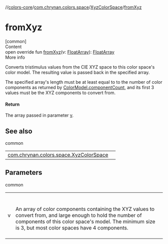 //[colors-core](../../../index.md)/[com.chrynan.colors.space](../index.md)/[XyzColorSpace](index.md)/[fromXyz](from-xyz.md)



# fromXyz  
[common]  
Content  
open override fun [fromXyz](from-xyz.md)(v: [FloatArray](https://kotlinlang.org/api/latest/jvm/stdlib/kotlin/-float-array/index.html)): [FloatArray](https://kotlinlang.org/api/latest/jvm/stdlib/kotlin/-float-array/index.html)  
More info  


Converts tristimulus values from the CIE XYZ space to this color space's color model. The resulting value is passed back in the specified array.



The specified array's length  must be at least equal to to the number of color components as returned by [ColorModel.componentCount](../-color-model/component-count.md), and its first 3 values must be the XYZ components to convert from.



#### Return  


The array passed in parameter [v](from-xyz.md).



## See also  
  
common  
  
| | |
|---|---|
| <a name="com.chrynan.colors.space/XyzColorSpace/fromXyz/#kotlin.FloatArray/PointingToDeclaration/"></a>[com.chrynan.colors.space.XyzColorSpace](to-xyz.md)| <a name="com.chrynan.colors.space/XyzColorSpace/fromXyz/#kotlin.FloatArray/PointingToDeclaration/"></a>|
  


## Parameters  
  
common  
  
| | |
|---|---|
| <a name="com.chrynan.colors.space/XyzColorSpace/fromXyz/#kotlin.FloatArray/PointingToDeclaration/"></a>v| <a name="com.chrynan.colors.space/XyzColorSpace/fromXyz/#kotlin.FloatArray/PointingToDeclaration/"></a><br><br>An array of color components containing the XYZ values to convert from, and large enough to hold the number of components of this color space's model. The minimum size is 3, but most color spaces have 4 components.<br><br>|
  
  



